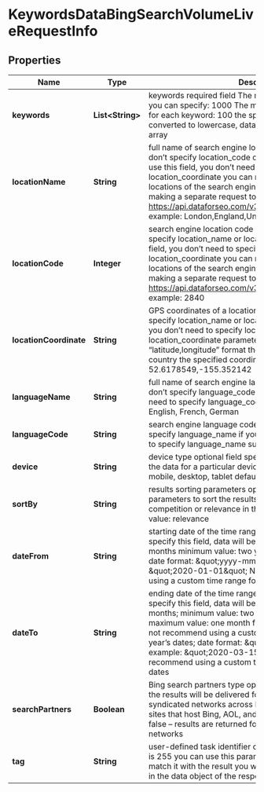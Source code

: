 

# KeywordsDataBingSearchVolumeLiveRequestInfo


## Properties

| Name | Type | Description | Notes |
|------------ | ------------- | ------------- | -------------|
|**keywords** | **List&lt;String&gt;** | keywords required field The maximum number of keywords you can specify: 1000 The maximum number of characters for each keyword: 100 the specified keywords will be converted to lowercase, data will be provided in a separate array |  [optional] |
|**locationName** | **String** | full name of search engine location required field if you don’t specify location_code or location_coordinate if you use this field, you don’t need to specify location_code or location_coordinate you can receive the list of available locations of the search engine with their location_name by making a separate request to https://api.dataforseo.com/v3/keywords_data/bing/locations example: London,England,United Kingdom |  [optional] |
|**locationCode** | **Integer** | search engine location code required field if you don’t specify location_name or location_coordinate if you use this field, you don’t need to specify location_name or location_coordinate you can receive the list of available locations of the search engines with their location_code by making a separate request to https://api.dataforseo.com/v3/keywords_data/bing/locations example: 2840 |  [optional] |
|**locationCoordinate** | **String** | GPS coordinates of a location required field if you don’t specify location_name or location_code if you use this field, you don’t need to specify location_name or location_code location_coordinate parameter should be specified in the “latitude,longitude” format the data will be provided for the country the specified coordinates belong to example: 52.6178549,-155.352142 |  [optional] |
|**languageName** | **String** | full name of search engine language required field if you don’t specify language_code if you use this field, you don’t need to specify language_code supported languages: English, French, German |  [optional] |
|**languageCode** | **String** | search engine language code required field if you don’t specify language_name if you use this field, you don’t need to specify language_name supported languages: en, fr, de |  [optional] |
|**device** | **String** | device type optional field specify this field if you want to get the data for a particular device typepossible values: all, mobile, desktop, tablet default value: all |  [optional] |
|**sortBy** | **String** | results sorting parameters optional field Use these parameters to sort the results by search_volume, cpc, competition or relevance in the descending order default value: relevance |  [optional] |
|**dateFrom** | **String** | starting date of the time range optional field if you don’t specify this field, data will be provided for the last 12 months minimum value: two years back from today’s date date format: \&quot;yyyy-mm-dd\&quot; example: \&quot;2020-01-01\&quot; Note: we do not recommend using a custom time range for the past year’s dates |  [optional] |
|**dateTo** | **String** | ending date of the time range optional field if you don’t specify this field, data will be provided for the last 12 months; minimum value: two years back from today’s date; maximum value: one month from today’s date; note: we do not recommend using a custom time range for the past year’s dates; date format: \&quot;yyyy-mm-dd\&quot; example: \&quot;2020-03-15\&quot; Note: we do not recommend using a custom time range for the past year’s dates |  [optional] |
|**searchPartners** | **Boolean** | Bing search partners type optional field if you specify true, the results will be delivered for owned, operated, and syndicated networks across Bing, Yahoo, AOL and partner sites that host Bing, AOL, and Yahoo search. default value: false – results are returned for Bing, AOL, and Yahoo search networks |  [optional] |
|**tag** | **String** | user-defined task identifier optional field the character limit is 255 you can use this parameter to identify the task and match it with the result you will find the specified tag value in the data object of the response |  [optional] |



